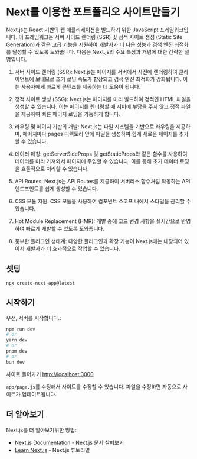 # Next를 이용한 포트폴리오 사이트만들기
Next.js는 React 기반의 웹 애플리케이션을 빌드하기 위한 JavaScript 프레임워크입니다. 이 프레임워크는 서버 사이드 렌더링 (SSR) 및 정적 사이트 생성 (Static Site Generation)과 같은 고급 기능을 지원하여 개발자가 더 나은 성능과 검색 엔진 최적화를 달성할 수 있도록 도와줍니다. 다음은 Next.js의 주요 특징과 개념에 대한 간략한 설명입니다.

1. 서버 사이드 렌더링 (SSR): Next.js는 페이지를 서버에서 사전에 렌더링하여 클라이언트에 보내므로 초기 로딩 속도가 향상되고 검색 엔진 최적화가 강화됩니다. 이는 사용자에게 빠르게 콘텐츠를 제공하는 데 도움이 됩니다.

2. 정적 사이트 생성 (SSG): Next.js는 페이지를 미리 빌드하여 정적인 HTML 파일을 생성할 수 있습니다. 이는 페이지를 렌더링할 때 서버에 부담을 주지 않고 정적 파일을 제공하여 빠른 페이지 로딩을 가능하게 합니다.

3. 라우팅 및 페이지 기반의 개발: Next.js는 파일 시스템을 기반으로 라우팅을 제공하며, 페이지마다 pages 디렉토리 안에 파일을 생성하여 쉽게 새로운 페이지를 추가할 수 있습니다.

4. 데이터 페칭: getServerSideProps 및 getStaticProps와 같은 함수를 사용하여 데이터를 미리 가져와서 페이지에 주입할 수 있습니다. 이를 통해 초기 데이터 로딩을 효율적으로 처리할 수 있습니다.

5. API Routes: Next.js는 API Routes를 제공하여 서버리스 함수처럼 작동하는 API 엔드포인트를 쉽게 생성할 수 있습니다.

6. CSS 모듈 지원: CSS 모듈을 사용하여 컴포넌트 스코프 내에서 스타일을 관리할 수 있습니다.

7. Hot Module Replacement (HMR): 개발 중에 코드 변경 사항을 실시간으로 반영하여 빠르게 개발할 수 있도록 도와줍니다.

8. 풍부한 플러그인 생태계: 다양한 플러그인과 확장 기능이 Next.js에는 내장되어 있어서 개발자가 더 효과적으로 작업할 수 있습니다.


## 셋팅
`npx create-next-app@latest`

## 시작하기

우선, 서버를 시작합니다.:

```bash
npm run dev
# or
yarn dev
# or
pnpm dev
# or
bun dev
```

사이트 들어가기 [http://localhost:3000](http://localhost:3000)

`app/page.js`를 수정해서 사이트를 수정할 수 있습니다. 파일을 수정하면 자동으로 사이트가 업데이트됩니다.

## 더 알아보기

Next.js를 더 알아보기위한 방법:

- [Next.js Documentation](https://nextjs.org/docs) - Next.js 문서 살펴보기
- [Learn Next.js](https://nextjs.org/learn) - Next.js 튜토리얼
